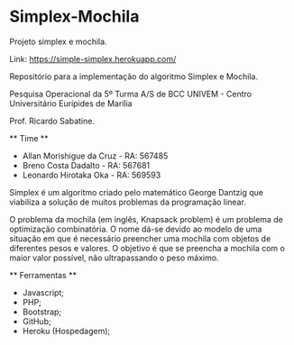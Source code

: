 # Simplex-Mochila
Projeto simplex e mochila.

Link: https://simple-simplex.herokuapp.com/

Repositório para a implementação do algoritmo Simplex e Mochila.

Pesquisa Operacional da 5º Turma A/S de BCC 
UNIVEM - Centro Universitário Eurípides de Marília

Prof. Ricardo Sabatine.

** Time **

- Allan Morishigue da Cruz - RA: 567485
- Breno Costa Dadalto - RA: 567681
- Leonardo Hirotaka Oka - RA: 569593

Simplex é um algoritmo criado pelo matemático George Dantzig que viabiliza a solução de muitos problemas da programação linear.

O problema da mochila (em inglês, Knapsack problem) é um problema de optimização combinatória. O nome dá-se devido ao modelo de uma situação em que é necessário preencher uma mochila com objetos de diferentes pesos e valores. O objetivo é que se preencha a mochila com o maior valor possível, não ultrapassando o peso máximo.

** Ferramentas **

- Javascript;
- PHP;
- Bootstrap;
- GitHub;
- Heroku (Hospedagem);
